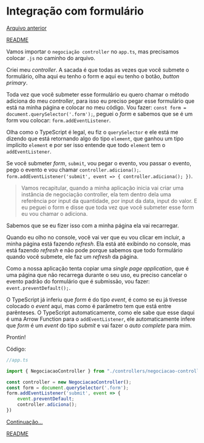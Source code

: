 # Integração com formulário

[Arquivo anterior](/estudos/controllerNegociacao.md)


[README](/README.md)

Vamos importar o `negociação controller` no `app.ts`, mas precisamos colocar `.js` no caminho do arquivo.

Criei meu *controller*. A sacada é que todas as vezes que você submete o formulário, olha aqui eu tenho o form e aqui eu tenho o botão, *button primary*.

Toda vez que você submeter esse formulário eu quero chamar o método adiciona do meu *controller*, para isso eu preciso pegar esse formulário que está na minha página e colocar no meu código. Vou fazer: `const form = document.querySelector('.form');`, peguei o *form* e sabemos que se é um form vou colocar: `form.addEventListener`.

Olha como o TypeScript é legal, eu fiz o `querySelector` e ele está me dizendo que está retornando algo do tipo `element`, que ganhou um tipo implícito `element` e por ser isso entende que todo `element` tem o `addEventListener`.

Se você submeter *form*, `submit`, vou pegar o evento, vou passar o evento, pego o evento e vou chamar `controller.adiciona();`. `form.addEventListener('submit', event => { controller.adiciona(); })`.

> Vamos recapitular, quando a minha aplicação inicia vai criar uma instância de negociação controller, ela tem dentro dela uma referência por input da quantidade, por input da data, input do valor. E eu peguei o form e disse que toda vez que você submeter esse form eu vou chamar o adiciona.

Sabemos que se eu fizer isso com a minha página ela vai recarregar.

Quando eu olho no console, você vai ver que eu vou clicar em incluir, a minha página está fazendo *refresh*. Ela está até exibindo no console, mas está fazendo *refresh* e não pode porque sabemos que todo formulário quando você submete, ele faz um *refresh* da página.

Como a nossa aplicação tenta copiar uma *single page application*, que é uma página que não recarrega durante o seu uso, eu preciso cancelar o evento padrão do formulário que é submissão, vou fazer: `event.preventDefault();`.

O TypeScript já inferiu que *form* é do tipo *event*, é como se eu já tivesse colocado o *event* aqui, mas como é parâmetro tem que está entre parênteses. O TypeScript automaticamente, como ele sabe que esse daqui é uma Arrow Function para o `addEventListener`, ele automaticamente infere que *form* é um *event* do tipo *submit* e vai fazer o *auto complete* para mim.

Prontin!

Código:

```javascript
//app.ts

import { NegociacaoController } from "./controllers/negociacao-controller.js";

const controller = new NegociacaoController();
const form = document.querySelector('.form');
form.addEventListener('submit', event => {
    event.preventDefault;
    controller.adiciona();
})
```

[Continuação...](/estudos/supresaAoInstanciarNegociacao.md)


[README](/README.md)